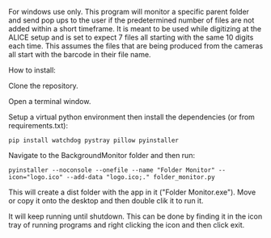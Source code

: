 For windows use only.
This program will monitor a specific parent folder and send pop ups to the user if the predetermined number of files are not added within a short timeframe.
It is meant to be used while digitizing at the ALICE setup and is set to expect 7 files all starting with the same 10 digits each time. This assumes the files that are being produced from the cameras all start with the barcode in their file name. 

How to install:

Clone the repository.  

Open a terminal window.  

Setup a virtual python environment then install the dependencies (or from requirements.txt):

```
pip install watchdog pystray pillow pyinstaller
```

Navigate to the BackgroundMonitor folder and then run:

```
pyinstaller --noconsole --onefile --name "Folder Monitor" --icon="logo.ico" --add-data "logo.ico;." folder_monitor.py
```

This will create a dist folder with the app in it ("Folder Monitor.exe"). Move or copy it onto the desktop and then double clik it to run it.  

It will keep running until shutdown. This can be done by finding it in the icon tray of running programs and right clicking the icon and then click exit.  